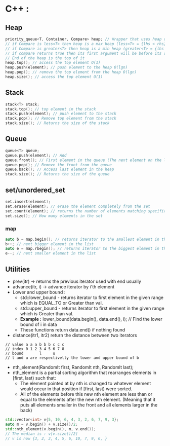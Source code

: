 # C++ :
## Heap
```cpp
priority_queue<T, Container, Compare> heap; // Wrapper that uses heap operations
// if Compare is less<T> then heap is a max heap (less<T> = {lhs < rhs})
// if Compare is greater<T> then heap is a min heap (greater<T> = {lhs > rhs})
// if compare returns true then its first argument will be before its second argument in the heap
// End of the heap is the top of it
heap.top(); // access the top element O(1)
heap.push(element); // push element to the heap O(lgn)
heap.pop(); // remove the top element from the heap O(lgn)
heap.size(); // access the top element O(1)
```
## Stack
```cpp
stack<T> stack;
stack.top(); // top element in the stack
stack.push(element); // push element to the stack
stack.pop(); // Remove top element from the stack
stack.size(); // Returns the size of the stack
```
## Queue
```cpp
queue<T> queue;
queue.push(element); // Add
queue.front(); // First element in the queue (The next element on the list)
queue.pop(); // Remove the front from the queue
queue.back(); // Access last element in the heap
stack.size(); // Returns the size of the queue
```
## set/unordered_set
```cpp
set.insert(element); 
set.erase(element); // erase the element completely from the set
set.count(element); // returns the number of elements matching specific key
set.size(); // How many elements in the set
```
### map
```cpp
auto b = map.begin(); // returns iterator to the smallest element in the map (This is O(1) in C++)
b++; // next bigger element in the list
auto e = map.rbegin(); // returns iterator to the biggest element in the map (This is O(1) in C++)
e--; // next smaller element in the list
```
## Utilities
- prev(itr) -> returns the previous iterator used with end usually
- advance(itr, i) -> advance iterator by i'th element
- Lower and upper bound :
    - std::lower_bound - returns iterator to first element in the given range which is EQUAL_TO or Greater than val.
    - std::upper_bound - returns iterator to first element in the given range which is Greater than val.
    - **Example :** lower_bound(data.begin(), data.end(), i); // Find the lower bound of i in data
    - These functions return data.end() if nothing found
- distance(itr1, itr2) return the distance between two iterators
```
// value a a a b b b c c c
// index 0 1 2 3 4 5 6 7 8
// bound       l     u
// l and u are respectivelly the lower and upper bound of b
```
- nth_element(RandomIt first, RandomIt nth, RandomIt last);
- nth_element is a partial sorting algorithm that rearranges elements in [first, last) such that:
    - The element pointed at by nth is changed to whatever element would occur in that position if [first, last) were sorted.
    - All of the elements before this new nth element are less than or equal to the elements after the new nth element. (Meaning that it puts all elements smaller in the front and all elements larger in the back)
```cpp
std::vector<int> v{5, 10, 6, 4, 3, 2, 6, 7, 9, 3}; 
auto m = v.begin() + v.size()/2;
std::nth_element(v.begin(), m, v.end());
// The median is : v[v.size()/2]
// v is now {3, 2, 3, 4, 5, 6, 10, 7, 9, 6, }
```